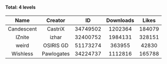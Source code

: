#### Total: 4 levels

| Name | Creator | ID | Downloads | Likes |
|:---:|:---:|:---:|:---:|:---:|
| Candescent | CastriX | 34749502 | 1202364 | 184079
| IZnite | izhar | 32400752 | 1984131 | 328151
| weird | OSIRIS GD | 51173274 | 363955 | 42830
| Wishless | Pawlogates | 34224737 | 1112816 | 165788

